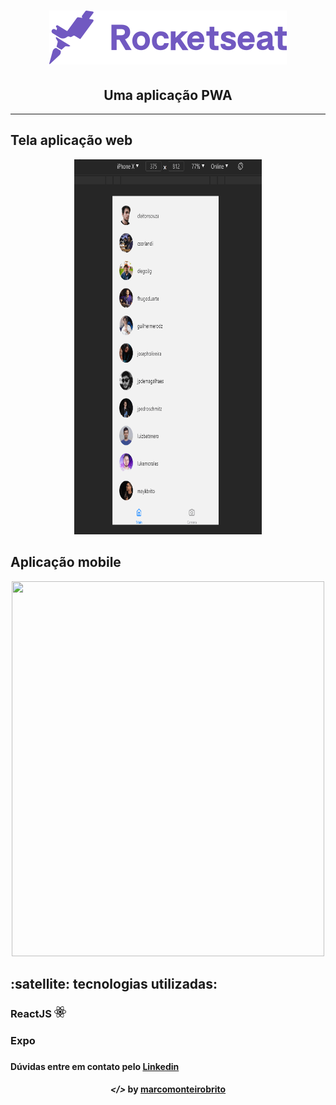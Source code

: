 <h1 align="center">
    <img alt="" title="" src="readme/rocketseat.svg">
</h1>

<h2 align="center"> Uma aplicação PWA </h2>

---

## Tela aplicação web 

<p align="center">
	<img src="readme/web.gif" width="300" height="600">
</p>

## Aplicação mobile

<p align="center">
	<img src="readme/mobile.gif" width="500" height="600"/>
</p>

<h2><strong>:satellite: tecnologias utilizadas:</strong></h2>

<h3>ReactJS <img src="readme/react-native.png" alt="react" height="18"> </h3>
<h3>Expo<h3>


<h4>Dúvidas entre em contato pelo <a href="https://www.linkedin.com/in/marco-antonio-monteiro-de-brito-541ba0144/" target="_blank">Linkedin</a> </h4>

<h4 align="center"> <em>&lt;/&gt;</em> by <a href="https://github.com/marcomonteirobrito" target="_blank">marcomonteirobrito</a> </h4>